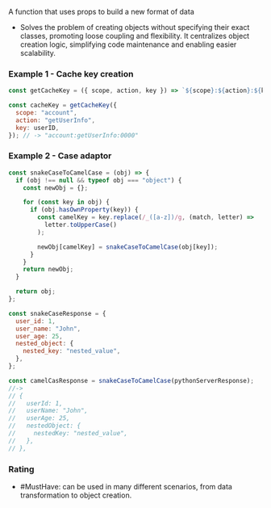 A function that uses props to build a new format of data

- Solves the problem of creating objects without specifying their exact classes, promoting loose coupling and flexibility. It centralizes object creation logic, simplifying code maintenance and enabling easier scalability.

### Example 1 - Cache key creation

```javascript
const getCacheKey = ({ scope, action, key }) => `${scope}:${action}:${key}`;

const cacheKey = getCacheKey({
  scope: "account",
  action: "getUserInfo",
  key: userID,
}); // -> "account:getUserInfo:0000"
```

### Example 2 - Case adaptor

```javascript
const snakeCaseToCamelCase = (obj) => {
  if (obj !== null && typeof obj === "object") {
    const newObj = {};

    for (const key in obj) {
      if (obj.hasOwnProperty(key)) {
        const camelKey = key.replace(/_([a-z])/g, (match, letter) =>
          letter.toUpperCase()
        );

        newObj[camelKey] = snakeCaseToCamelCase(obj[key]);
      }
    }
    return newObj;
  }

  return obj;
};

const snakeCaseResponse = {
  user_id: 1,
  user_name: "John",
  user_age: 25,
  nested_object: {
    nested_key: "nested_value",
  },
};

const camelCasResponse = snakeCaseToCamelCase(pythonServerResponse);
//->
// {
//   userId: 1,
//   userName: "John",
//   userAge: 25,
//   nestedObject: {
//     nestedKey: "nested_value",
//   },
// },
```

### Rating

- #MustHave: can be used in many different scenarios, from data transformation to object creation.
